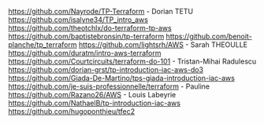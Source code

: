 https://github.com/Nayrode/TP-Terraform - Dorian TETU
https://github.com/isalyne34/TP_intro_aws
https://github.com/theotchlx/do-terraform-tp-aws
https://github.com/baptistebronsin/tp-terraform
https://github.com/benoit-planche/tp_terraform
https://github.com/lightsrh/AWS - Sarah THEOULLE
https://github.com/duratm/intro-aws-terraform
https://github.com/Courtcircuits/terraform-do-101 - Tristan-Mihai Radulescu
https://github.com/dorian-grst/tp-introduction-iac-aws-do3
https://github.com/Giada-De-Martino/tps-giada-introduction-iac-aws
https://github.com/je-suis-professionnelle/terraform - Pauline
https://github.com/Razano26/AWS - Louis Labeyrie
https://github.com/NathaelB/tp-introduction-iac-aws
https://github.com/hugoponthieu/tfec2